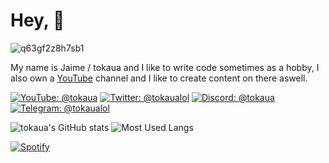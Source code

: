 # Hey, 👋
![q63gf2z8h7sb1](https://github.com/tokaualol/tokaualol/assets/72284608/6ef72bb8-d991-4318-86b4-3f393f2b290a)

My name is Jaime / tokaua and I like to write code sometimes as a hobby, I also own a [YouTube](https://youtube.com/@tokaua) channel and I like to create content on there aswell.

[![YouTube: @tokaua](https://img.shields.io/badge/-@tokaua-white?style=flat-square&logo=YouTube&logoColor=fe0002)](https://youtube.com/@tokaua)
[![Twitter: @tokaualol](https://img.shields.io/badge/-@tokaualol-000000?style=flat-square&logo=X&logoColor=white)](https://twitter.com/@tokaua)
[![Discord: @tokaua](https://img.shields.io/badge/-tokaua-586aea?style=flat-square&logo=Discord&logoColor=white)](https://discord.gg/734Rv6XguJ)
[![Telegram: @tokaualol](https://img.shields.io/badge/-@tokaualol-white?style=flat-square&logo=Telegram&logoColor=0088cc)](https://t.me/tokaualol)


![tokaua's GitHub stats](https://github-readme-stats.vercel.app/api?username=tokaualol&show_icons=true&theme=dracula)
![Most Used Langs](https://github-readme-stats.vercel.app/api/top-langs/?username=tokaualol&theme=dracula&layout=compact&langs_count=10&hide=c,cplusplus,html)

[![Spotify](https://spotify-github-profile.vercel.app/api/view?uid=9z03hkwawjjd1k520hjfam109&cover_image=true&theme=default&show_offline=false&background_color=121212&interchange=false&bar_color=ec688d)](https://spotify-github-profile.vercel.app/api/view?uid=9z03hkwawjjd1k520hjfam109&redirect=true)

